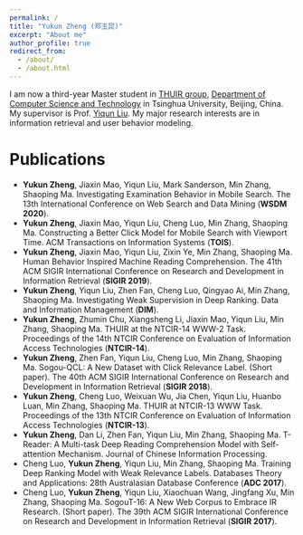 ```yaml
---
permalink: /
title: "Yukun Zheng (郑玉昆)"
excerpt: "About me"
author_profile: true
redirect_from: 
  - /about/
  - /about.html
---
```


I am now a third-year Master student in [THUIR group](http://www.thuir.cn/), [Department of Computer Science and Technology](http://www.cs.tsinghua.edu.cn) in Tsinghua University, Beijing, China. My supervisor is Prof. [Yiqun Liu](http://www.thuir.cn/group/~YQLiu/). My major research interests are in information retrieval and user behavior modeling.

<!--Recent Professional Activities
======
* I serve as PC member of [SIGIR 2019](http://sigir.org/sigir2019/).
* Our paper ***"Evaluating Web Search with a Bejeweled Player Model"*** won the **Best Student Paper Award** at [SIGIR 2017](http://sigir.org/sigir2017/)!-->

Publications
======
* **Yukun Zheng**, Jiaxin Mao, Yiqun Liu, Mark Sanderson, Min Zhang, Shaoping Ma. Investigating Examination Behavior in Mobile Search. The 13th International Conference on Web Search and Data Mining (**WSDM 2020**).
* **Yukun Zheng**, Jiaxin Mao, Yiqun Liu, Cheng Luo, Min Zhang, Shaoping Ma. Constructing a Better Click Model for Mobile Search with Viewport Time. ACM Transactions on Information Systems (**TOIS**).
* **Yukun Zheng**, Jiaxin Mao, Yiqun Liu, Zixin Ye, Min Zhang, Shaoping Ma. Human Behavior Inspired Machine Reading Comprehension. The 41th ACM SIGIR International Conference on Research and Development in Information Retrieval (**SIGIR 2019**).
* **Yukun Zheng**, Yiqun Liu, Zhen Fan, Cheng Luo, Qingyao Ai, Min Zhang, Shaoping Ma. Investigating Weak Supervision in Deep Ranking. Data and Information Management (**DIM**).
* **Yukun Zheng**, Zhumin Chu, Xiangsheng Li, Jiaxin Mao, Yiqun Liu, Min Zhang, Shaoping Ma. THUIR at the NTCIR-14 WWW-2 Task. Proceedings of the 14th NTCIR Conference on Evaluation of Information Access Technologies (**NTCIR-14**).
* **Yukun Zheng**, Zhen Fan, Yiqun Liu, Cheng Luo, Min Zhang, Shaoping Ma. Sogou-QCL: A New Dataset with Click Relevance Label. (Short paper). The 40th ACM SIGIR International Conference on Research and Development in Information Retrieval (**SIGIR 2018**).
* **Yukun Zheng**, Cheng Luo, Weixuan Wu, Jia Chen, Yiqun Liu, Huanbo Luan, Min Zhang, Shaoping Ma. THUIR at NTCIR-13 WWW Task. Proceedings of the 13th NTCIR Conference on Evaluation of Information Access Technologies (**NTCIR-13**).
* **Yukun Zheng**, Dan Li, Zhen Fan, Yiqun Liu, Min Zhang, Shaoping Ma. T-Reader: A Multi-task Deep Reading Comprehension Model with Self-attention Mechanism. Journal of Chinese Information Processing.
* Cheng Luo, **Yukun Zheng**, Yiqun Liu, Min Zhang, Shaoping Ma. Training Deep Ranking Model with Weak Relevance Labels. Databases Theory and Applications: 28th Australasian Database Conference (**ADC 2017**).
* Cheng Luo, **Yukun Zheng**, Yiqun Liu, Xiaochuan Wang, Jingfang Xu, Min Zhang, Shaoping Ma. SogouT-16: A New Web Corpus to Embrace IR Research. (Short paper). The 39th ACM SIGIR International Conference on Research and Development in Information Retrieval (**SIGIR 2017**).

